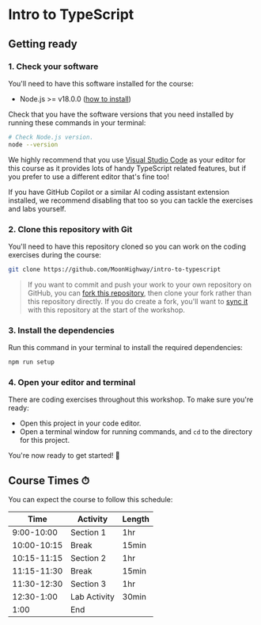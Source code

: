 # Intro to TypeScript

## Getting ready

### 1. Check your software

You'll need to have this software installed for the course:

- Node.js >= v18.0.0 ([how to install](https://nodejs.org/en/learn/getting-started/how-to-install-nodejs))

Check that you have the software versions that you need installed by running these
commands in your terminal:

```sh
# Check Node.js version.
node --version
```

We highly recommend that you use [Visual Studio Code](https://code.visualstudio.com/)
as your editor for this course as it provides lots of handy TypeScript related features,
but if you prefer to use a different editor that's fine too!

If you have GitHub Copilot or a similar AI coding assistant extension installed, we
recommend disabling that too so you can tackle the exercises and labs yourself.

### 2. Clone this repository with Git

You'll need to have this repository cloned so you can work on the coding
exercises during the course:

```sh
git clone https://github.com/MoonHighway/intro-to-typescript
```

> If you want to commit and push your work to your own repository on GitHub,
> you can [fork this repository](https://docs.github.com/en/get-started/quickstart/fork-a-repo),
> then clone your fork rather than this repository directly.
> If you do create a fork, you'll want to
> [sync it](https://docs.github.com/en/pull-requests/collaborating-with-pull-requests/working-with-forks/syncing-a-fork)
> with this repository at the start of the workshop.

### 3. Install the dependencies

Run this command in your terminal to install the required dependencies:

```sh
npm run setup
```

### 4. Open your editor and terminal

There are coding exercises throughout this workshop. To make sure you're ready:

- Open this project in your code editor.
- Open a terminal window for running commands, and `cd` to the directory for
  this project.

You're now ready to get started! 🚀

## Course Times ⏱

You can expect the course to follow this schedule:

| Time        | Activity        | Length |
| ----------- | --------------- | ------ |
| 9:00-10:00  | Section 1       | 1hr    |
| 10:00-10:15 | Break           | 15min  |
| 10:15-11:15 | Section 2       | 1hr    |
| 11:15-11:30 | Break           | 15min  |
| 11:30-12:30 | Section 3       | 1hr    |
| 12:30-1:00  | Lab Activity    | 30min  |
| 1:00        | End             |        |
